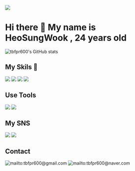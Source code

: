 <img src="https://capsule-render.vercel.app/api?type=waving&color=3CFBFF&height=300&section=header&text=Welcome%20HSW github&fontSize=60" />
<h1>Hi there 👋 My name is HeoSungWook , 24 years old</h1>

![tbfpr600's GitHub stats](https://github-readme-stats.vercel.app/api?username=tbfpr600&show_icons=true&theme=radical)

<h2>My Skils 🤟</h2>
<span>
  <img src="https://img.shields.io/badge/HTML5-E34F26?style=flat-square&logo=HTML5&logoColor=white"></img> 
  <img src="https://img.shields.io/badge/CSS3-1572B6?style=flat-square&logo=CSS3&logoColor=white"></img>
  <img src="https://img.shields.io/badge/JavaScript-F7DF1E?style=flat-square&logo=JavaScript&logoColor=white"></img>
  <img src="https://img.shields.io/badge/React-61DAFB?style=flat-square&logo=React&logoColor=white"></img>
</span>

<h2>Use Tools</h2>

<span>
  <img src="https://img.shields.io/badge/macOS-000000?style=flat-square&logo=React&logoColor=white"></img>
  <img src="https://img.shields.io/badge/VisualStudioCode-007ACC?style=flat-square&logo=React&logoColor=white"></img>
</span>

<h2>My SNS</h2>

<span>
  <a href="https://www.instagram.com/pride_hsw_990126/?hl=ko"><img src="https://img.shields.io/badge/Instagram-E4405F?style=flat-square&logo=Instagram&logoColor=white"></img></a>
</span>
<span>
  <a href="https://www.facebook.com/profile.php?id=100005231075789"><img src="https://img.shields.io/badge/Facebook-1877F2?style=flat-square&logo=Facebook&logoColor=white"></img></a>
</span>

<h2>Contact</h2>


![mailto:tbfpr600@gmail.com](https://img.shields.io/badge/Gmail-d14836?style=flat-square&logo=Gmail&logoColor=white&link=mailto:tbfpr600@gmail.com)
![mailto:tbfpr600@naver.com](https://img.shields.io/badge/Naver-03C75A?style=flat-square&logo=Gmail&logoColor=white&link=mailto:tbfpr600@Naver.com)
